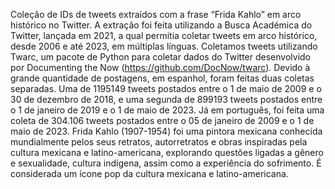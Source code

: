 Coleção de IDs de tweets extraídos com a frase “Frida Kahlo” em arco histórico no Twitter. 
A extração foi feita utilizando a Busca Académica do Twitter, lançada em 2021, a qual permitia coletar tweets em arco histórico, desde 2006 e até 2023, em múltiplas línguas. 
Coletamos tweets utilizando Twarc, um pacote de Python para coletar dados do Twitter desenvolvido por Documenting the Now (https://github.com/DocNow/twarc). 
Devido à grande quantidade de postagens, em espanhol, foram feitas duas coletas separadas. Uma de 1195149 tweets postados entre o 1 de maio de 2009 e o 30 de dezembro de 2018, e uma segunda de 899193 tweets postados entre o 1 de janeiro de 2019 e o 1 de maio de 2023. Já em português, foi feita uma coleta de 304.106 tweets postados entre o 05 de janeiro de 2009 e o 1 de maio de 2023. 
Frida Kahlo (1907-1954) foi uma pintora mexicana conhecida mundialmente pelos seus retratos, autorretratos e obras inspiradas pela cultura mexicana e latino-americana, explorando questões ligadas a gênero e sexualidade, cultura indígena, assim como a experiência do sofrimento. É considerada um ícone pop da cultura mexicana e latino-americana. 
